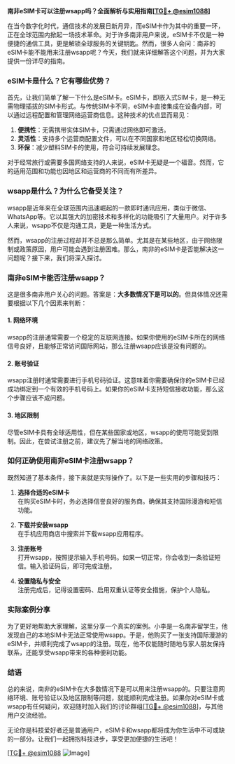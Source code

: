 **南非eSIM卡可以注册wsapp吗？全面解析与实用指南[[TG💪+ @esim1088](https://t.me/s/esim1088)]**

在当今数字化时代，通信技术的发展日新月异，而eSIM卡作为其中的重要一环，正在全球范围内掀起一场技术革命。对于许多南非用户来说，eSIM卡不仅是一种便捷的通信工具，更是解锁全球服务的关键钥匙。然而，很多人会问：南非的eSIM卡能不能用来注册wsapp呢？今天，我们就来详细解答这个问题，并为大家提供一份详尽的指南。

### eSIM卡是什么？它有哪些优势？

首先，让我们简单了解一下什么是eSIM卡。eSIM卡，即嵌入式SIM卡，是一种无需物理插拔的SIM卡形式。与传统SIM卡不同，eSIM卡直接集成在设备内部，可以通过远程配置和管理网络运营商信息。这种技术的优点显而易见：

1. **便携性**：无需携带实体SIM卡，只需通过网络即可激活。
2. **灵活性**：支持多个运营商配置文件，可以在不同国家和地区轻松切换网络。
3. **环保**：减少塑料SIM卡的使用，符合可持续发展理念。

对于经常旅行或需要多国网络支持的人来说，eSIM卡无疑是一个福音。然而，它的适用范围和功能也因地区和运营商的不同而有所差异。

### wsapp是什么？为什么它备受关注？

wsapp是近年来在全球范围内迅速崛起的一款即时通讯应用，类似于微信、WhatsApp等。它以其强大的加密技术和多样化的功能吸引了大量用户。对于许多人来说，wsapp不仅是沟通工具，更是一种生活方式。

然而，wsapp的注册过程却并不总是那么简单。尤其是在某些地区，由于网络限制或政策原因，用户可能会遇到注册困难。那么，南非的eSIM卡是否能解决这一问题呢？接下来，我们将深入探讨。

### 南非eSIM卡能否注册wsapp？

这是很多南非用户关心的问题。答案是：**大多数情况下是可以的**。但具体情况还需要根据以下几个因素来判断：

#### 1. 网络环境

wsapp的注册通常需要一个稳定的互联网连接。如果你使用的eSIM卡所在的网络信号良好，且能够正常访问国际网站，那么注册wsapp应该是没有问题的。

#### 2. 账号验证

wsapp注册时通常需要进行手机号码验证。这意味着你需要确保你的eSIM卡已经成功绑定到一个有效的手机号码上。如果你的eSIM卡支持短信接收功能，那么这个步骤应该不成问题。

#### 3. 地区限制

尽管eSIM卡具有全球适用性，但在某些国家或地区，wsapp的使用可能受到限制。因此，在尝试注册之前，建议先了解当地的网络政策。

### 如何正确使用南非eSIM卡注册wsapp？

既然知道了基本条件，接下来就是实际操作了。以下是一些实用的步骤和技巧：

1. **选择合适的eSIM卡**  
   在购买eSIM卡时，务必选择信誉良好的服务商。确保其支持国际漫游和短信功能。

2. **下载并安装wsapp**  
   在手机应用商店中搜索并下载wsapp应用程序。

3. **注册账号**  
   打开wsapp，按照提示输入手机号码。如果一切正常，你会收到一条验证短信。输入验证码后，即可完成注册。

4. **设置隐私与安全**  
   注册完成后，记得设置密码、启用双重认证等安全措施，保护个人隐私。

### 实际案例分享

为了更好地帮助大家理解，这里分享一个真实的案例。小李是一名南非留学生，他发现自己的本地SIM卡无法正常使用wsapp。于是，他购买了一张支持国际漫游的eSIM卡，并顺利完成了wsapp的注册。现在，他不仅能随时随地与家人朋友保持联系，还能享受wsapp带来的各种便利功能。

### 结语

总的来说，南非的eSIM卡在大多数情况下是可以用来注册wsapp的。只要注意网络环境、账号验证以及地区限制等问题，就能顺利完成注册。如果你对eSIM卡或wsapp有任何疑问，欢迎随时加入我们的讨论群组[[TG💪+ @esim1088](https://t.me/s/esim1088)]，与其他用户交流经验。

无论你是科技爱好者还是普通用户，eSIM卡和wsapp都将成为你生活中不可或缺的一部分。让我们一起拥抱科技进步，享受更加便捷的生活吧！

[[TG💪+ @esim1088](https://t.me/s/esim1088) ![Image](https://i.postimg.cc/4NQfJmqS/Snipaste-2025-05-13-00-14-12.png)]